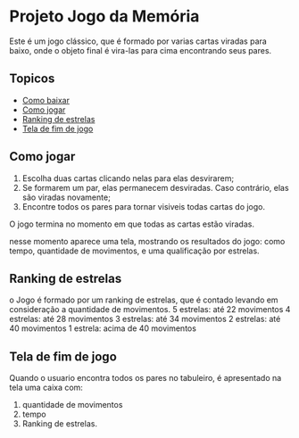 # Projeto Jogo da Memória
Este é um jogo clássico, que é formado por varias cartas viradas para baixo, onde o objeto final é vira-las para cima encontrando seus pares.

## Topicos

* [Como baixar](#Como_baixar)
* [Como jogar](#Como_jogar)
* [Ranking de estrelas](#Ranking_de_estrelas)
* [Tela de fim de jogo](#Tela_de_fim_de_jogo)

## Como jogar

1. Escolha duas cartas clicando nelas para elas desvirarem;
2. Se formarem um par, elas permanecem desviradas. Caso contrário, elas são viradas novamente;
3. Encontre todos os pares para tornar visiveis todas cartas do jogo.

O jogo termina no momento em que todas as cartas estão viradas.

nesse momento aparece uma tela, mostrando os resultados do jogo: como tempo, quantidade de movimentos, e uma qualificação por estrelas.

## Ranking de estrelas
o Jogo é formado por um ranking de estrelas, que é contado levando em consideração a quantidade de movimentos.
5 estrelas: até 22 movimentos
4 estrelas: até 28 movimentos
3 estrelas: até 34 movimentos
2 estrelas: até 40 movimentos
1 estrela: acima de 40 movimentos

## Tela de fim de jogo

Quando o usuario encontra todos os pares no tabuleiro, é apresentado na tela uma caixa com:
1. quantidade de movimentos
2. tempo
3. Ranking de estrelas.

